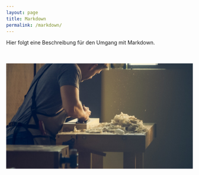 ```yaml
---
layout: page
title: Markdown
permalink: /markdown/
---
```


Hier folgt eine Beschreibung für den Umgang mit Markdown.
<br><br><br>

![Image of wood work](images/wood-work.jpg)